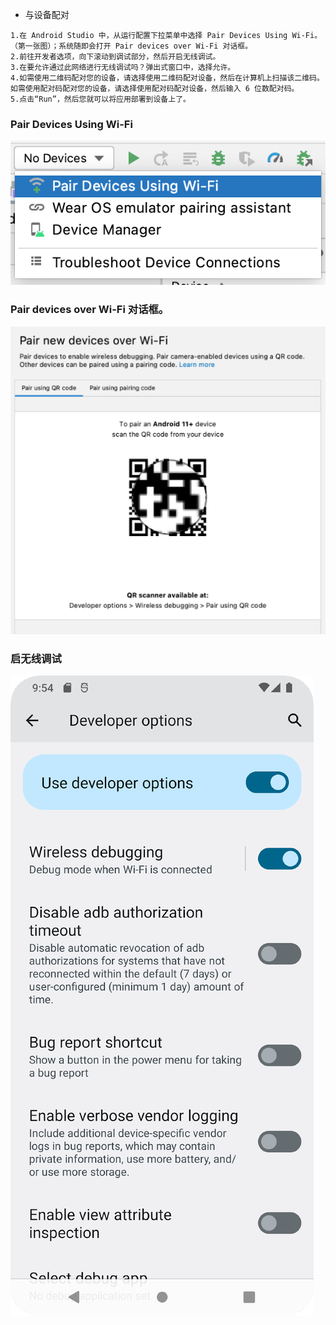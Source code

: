 - 与设备配对

```
1.在 Android Studio 中，从运行配置下拉菜单中选择 Pair Devices Using Wi-Fi。（第一张图）；系统随即会打开 Pair devices over Wi-Fi 对话框。
2.前往开发者选项，向下滚动到调试部分，然后开启无线调试。
3.在要允许通过此网络进行无线调试吗？弹出式窗口中，选择允许。
4.如需使用二维码配对您的设备，请选择使用二维码配对设备，然后在计算机上扫描该二维码。如需使用配对码配对您的设备，请选择使用配对码配对设备，然后输入 6 位数配对码。
5.点击“Run”，然后您就可以将应用部署到设备上了。
```

### Pair Devices Using Wi-Fi

![wifi](./wifi.png)
###  Pair devices over Wi-Fi 对话框。
![wifi-scare](./wifi-scare.png)
### 启无线调试
![wifi-scare](./wifi-debug.png)